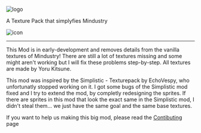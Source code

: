 ![logo](https://github.com/Yoru-Kitsune/Simpledustry/assets/108625654/05d4f375-3428-4b21-97e6-d303be3d1ece)

A Texture Pack that simplyfies Mindustry

![icon](https://github.com/Yoru-Kitsune/Simpledustry/assets/108625654/b4bdb845-bf75-4dd5-befd-38a41df12e2a)

---

This Mod is in early-development and removes details from the vanilla textures of Mindustry!
There are still a lot of textures missing and some might aren't working but I will fix these problems step-by-step.
All textures are made by Yoru Kitsune.

This mod was inspired by the Simplistic - Texturepack by EchoVespy, who unfortunatly stopped working on it.
I got some bugs of the Simplistic mod fixed and I try to extend the mod, by completly redesigning the sprites.
If there are sprites in this mod that look the exact same in the Simplistic mod, I didn't steal them... we just have the same goal and the same base textures.

If you want to help us making this big mod, please read the [Contibuting](https://github.com/Yoru-Kitsune/Simpledustry/blob/main/CONTRIBUTING.md) page

